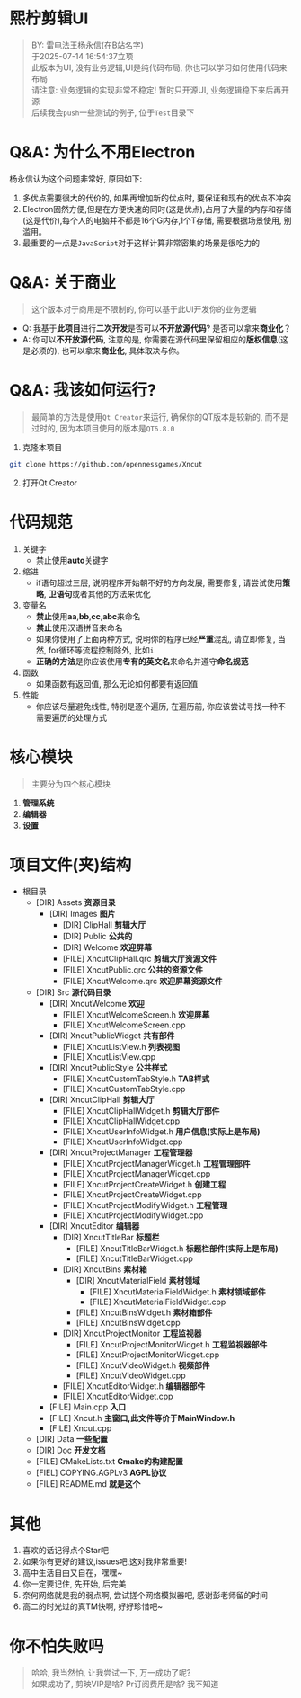 <!--
 * @Author: xixi_
 * @Date: 2025-07-12 15:31:16
 * @LastEditors: xixi_
 * @LastEditTime: 2025-08-17 15:28:12
 * @FilePath: /XncutUI/README.md
 * Copyright (c) 2020-2025 by xixi_ , All Rights Reserved.
-->

# **熙柠剪辑UI**
> BY: 雷电法王杨永信(在B站名字)<br/>
> 于2025-07-14 16:54:37立项 <br/>
> 此版本为UI, 没有业务逻辑,UI是纯代码布局, 你也可以学习如何使用代码来布局<br/>
> 请注意: 业务逻辑的实现非常不稳定! 暂时只开源UI, 业务逻辑稳下来后再开源 <br/>
> 后续我会`push`一些测试的例子, 位于`Test`目录下

# Q&A: 为什么不用Electron
杨永信认为这个问题非常好, 原因如下: 
1. 多优点需要很大的代价的, 如果再增加新的优点时, 要保证和现有的优点不冲突<br/>
2. Electron固然方便,但是在方便快速的同时(这是优点),占用了大量的内存和存储(这是代价),每个人的电脑并不都是16个G内存,1个T存储, 需要根据场景使用, 别滥用。<br/>
3. 最重要的一点是`JavaScript`对于这样计算非常密集的场景是很吃力的

# Q&A: 关于商业
> 这个版本对于商用是不限制的, 你可以基于此UI开发你的业务逻辑<br/>
- Q: 我基于**此项目**进行**二次开发**是否可以**不开放源代码**? 是否可以拿来**商业化**？ <br/>
- A: 你可以**不开放源代码**, 注意的是, 你需要在源代码里保留相应的**版权信息**(这是必须的), 也可以拿来**商业化**, 具体取决与你。

# Q&A: 我该如何运行?
> 最简单的方法是使用`Qt Creator`来运行, 确保你的QT版本是较新的, 而不是过时的, 因为本项目使用的版本是`QT6.8.0`
1. 克隆本项目
```bash
git clone https://github.com/opennessgames/Xncut
```
2. 打开Qt Creator

# 代码规范
1. 关键字
   - 禁止使用**auto**关键字
2. 缩进
   - if语句超过三层, 说明程序开始朝不好的方向发展, 需要修复, 请尝试使用**策略**, **卫语句**或者其他的方法来优化
3. 变量名
   - **禁止**使用**aa**,**bb**,**cc**,**abc**来命名
   - **禁止**使用汉语拼音来命名
   - 如果你使用了上面两种方式, 说明你的程序已经**严重**混乱, 请立即修复, 当然, for循环等流程控制除外, 比如`i`
   - **正确的方法**是你应该使用**专有的英文名**来命名并遵守**命名规范**
4. 函数
   - 如果函数有返回值, 那么无论如何都要有返回值
5. 性能
   - 你应该尽量避免线性, 特别是逐个遍历, 在遍历前, 你应该尝试寻找一种不需要遍历的处理方式 

# 核心模块
> 主要分为四个核心模块
1. **管理系统**
2. **编辑器**
3. **设置**

# 项目文件(夹)结构
- 根目录
  - [DIR] Assets **资源目录**
    - [DIR] Images **图片**
      - [DIR] ClipHall **剪辑大厅**
      - [DIR] Public **公共的**
      - [DIR] Welcome **欢迎屏幕**
      - [FILE] XncutClipHall.qrc **剪辑大厅资源文件**
      - [FILE] XncutPublic.qrc **公共的资源文件**
      - [FILE] XncutWelcome.qrc **欢迎屏幕资源文件**
  - [DIR] Src **源代码目录**
    - [DIR] XncutWelcome **欢迎**
      - [FILE] XncutWelcomeScreen.h **欢迎屏幕**
      - [FILE] XncutWelcomeScreen.cpp
    - [DIR] XncutPublicWidget **共有部件**
      - [FILE] XncutListView.h **列表视图**
      - [FILE] XncutListView.cpp
    - [DIR] XncutPublicStyle **公共样式**
      - [FILE] XncutCustomTabStyle.h **TAB样式**
      - [FILE] XncutCustomTabStyle.cpp
    - [DIR] XncutClipHall **剪辑大厅**
      - [FILE] XncutClipHallWidget.h **剪辑大厅部件**
      - [FILE] XncutClipHallWidget.cpp
      - [FILE] XncutUserInfoWidget.h **用户信息(实际上是布局)**
      - [FILE] XncutUserInfoWidget.cpp
    - [DIR] XncutProjectManager **工程管理器**
      - [FILE] XncutProjectManagerWidget.h **工程管理部件**
      - [FILE] XncutProjectManagerWidget.cpp
      - [FILE] XncutProjectCreateWidget.h **创建工程**
      - [FILE] XncutProjectCreateWidget.cpp
      - [FILE] XncutProjectModifyWidget.h **工程管理**
      - [FILE] XncutProjectModifyWidget.cpp
    - [DIR] XncutEditor **编辑器**
      - [DIR] XncutTitleBar **标题栏**  
        - [FILE] XncutTitleBarWidget.h **标题栏部件(实际上是布局)**
        - [FILE] XncutTitleBarWidget.cpp
      - [DIR] XncutBins **素材箱** 
        - [DIR] XncutMaterialField **素材领域**
          - [FILE] XncutMaterialFieldWidget.h **素材领域部件**
          - [FILE] XncutMaterialFieldWidget.cpp
        - [FILE] XncutBinsWidget.h **素材箱部件**
        - [FILE] XncutBinsWidget.cpp
      - [DIR] XncutProjectMonitor **工程监视器**
        - [FILE] XncutProjectMonitorWidget.h **工程监视器部件**
        - [FILE] XncutProjectMonitorWidget.cpp
        - [FILE] XncutVideoWidget.h **视频部件**
        - [FILE] XncutVideoWidget.cpp 
      - [FILE] XncutEditorWidget.h **编辑器部件**
      - [FILE] XncutEditorWidget.cpp
    - [FILE] Main.cpp **入口**
    - [FILE] Xncut.h **主窗口,此文件等价于MainWindow.h**
    - [FILE] Xncut.cpp
  - [DIR] Data **一些配置**
  - [DIR] Doc **开发文档**
  - [FILE] CMakeLists.txt **Cmake的构建配置**
  - [FIEL] COPYING.AGPLv3 **AGPL协议**
  - [FILE] README.md **就是这个**

# 其他
1. 喜欢的话记得点个Star吧
2. 如果你有更好的建议,issues吧,这对我非常重要!
3. 高中生活自由又自在，嘿嘿~
4. 你一定要记住, 先开始, 后完美
5. 奈何网络就是我的弱点啊, 尝试搓个网络模拟器吧, 感谢彭老师留的时间
6. 高二的时光过的真TM快啊, 好好珍惜吧~

# 你不怕失败吗
> 哈哈, 我当然怕, 让我尝试一下, 万一成功了呢?  <br/>
> 如果成功了, 剪映VIP是啥? Pr订阅费用是啥? 我不知道